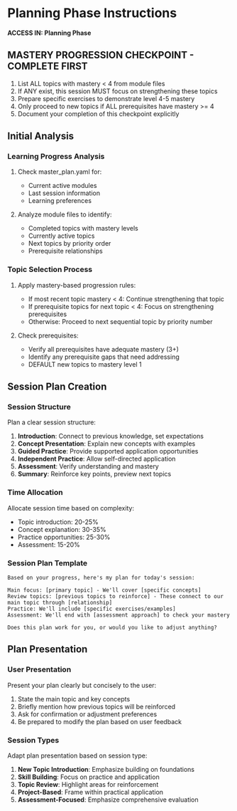 # Planning Phase Instructions
**ACCESS IN: Planning Phase**

## MASTERY PROGRESSION CHECKPOINT - COMPLETE FIRST
1. List ALL topics with mastery < 4 from module files
2. If ANY exist, this session MUST focus on strengthening these topics
3. Prepare specific exercises to demonstrate level 4-5 mastery
4. Only proceed to new topics if ALL prerequisites have mastery >= 4
5. Document your completion of this checkpoint explicitly

## Initial Analysis

### Learning Progress Analysis
1. Check master_plan.yaml for:
   - Current active modules
   - Last session information
   - Learning preferences

2. Analyze module files to identify:
   - Completed topics with mastery levels
   - Currently active topics
   - Next topics by priority order
   - Prerequisite relationships

### Topic Selection Process
1. Apply mastery-based progression rules:
   - If most recent topic mastery < 4: Continue strengthening that topic
   - If prerequisite topics for next topic < 4: Focus on strengthening prerequisites
   - Otherwise: Proceed to next sequential topic by priority number

2. Check prerequisites:
   - Verify all prerequisites have adequate mastery (3+)
   - Identify any prerequisite gaps that need addressing
   - DEFAULT new topics to mastery level 1

## Session Plan Creation

### Session Structure
Plan a clear session structure:
1. **Introduction**: Connect to previous knowledge, set expectations
2. **Concept Presentation**: Explain new concepts with examples
3. **Guided Practice**: Provide supported application opportunities
4. **Independent Practice**: Allow self-directed application
5. **Assessment**: Verify understanding and mastery
6. **Summary**: Reinforce key points, preview next topics

### Time Allocation
Allocate session time based on complexity:
- Topic introduction: 20-25%
- Concept explanation: 30-35%
- Practice opportunities: 25-30%
- Assessment: 15-20%

### Session Plan Template
```
Based on your progress, here's my plan for today's session:

Main focus: [primary topic] - We'll cover [specific concepts]
Review topics: [previous topics to reinforce] - These connect to our main topic through [relationship]
Practice: We'll include [specific exercises/examples]
Assessment: We'll end with [assessment approach] to check your mastery

Does this plan work for you, or would you like to adjust anything?
```

## Plan Presentation

### User Presentation
Present your plan clearly but concisely to the user:
1. State the main topic and key concepts
2. Briefly mention how previous topics will be reinforced
3. Ask for confirmation or adjustment preferences
4. Be prepared to modify the plan based on user feedback

### Session Types
Adapt plan presentation based on session type:
1. **New Topic Introduction**: Emphasize building on foundations
2. **Skill Building**: Focus on practice and application
3. **Topic Review**: Highlight areas for reinforcement
4. **Project-Based**: Frame within practical application
5. **Assessment-Focused**: Emphasize comprehensive evaluation